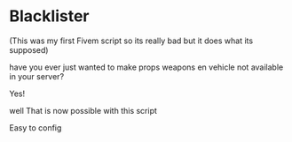 # Blacklister

(This was my first Fivem script so its really bad but it does what its supposed)

have you ever just wanted to make props weapons en vehicle not available in your server? 

Yes!

well That is now possible with this script 


Easy to config
